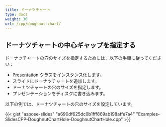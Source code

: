 ```yaml
---
title: ドーナツチャート
type: docs
weight: 30
url: /cpp/doughnut-chart/
---
```


## **ドーナツチャートの中心ギャップを指定する**
ドーナツチャートの穴のサイズを指定するためには、以下の手順に従ってください：

- [Presentation](https://reference.aspose.com/slides/net/aspose.slides/presentation) クラスをインスタンス化します。
- スライドにドーナツチャートを追加します。
- ドーナツチャートの穴のサイズを指定します。
- プレゼンテーションをディスクに書き込みます。

以下の例では、ドーナツチャートの穴のサイズを設定しています。

{{< gist "aspose-slides" "a690df625dc0b1fff869ab198affe7a4" "Examples-SlidesCPP-DoughnutChartHole-DoughnutChartHole.cpp" >}}